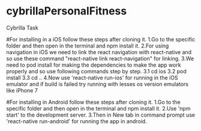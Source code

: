 # cybrillaPersonalFitness
Cybrilla Task

#For installing in a iOS follow these steps after cloning it.
1.Go to the specific folder and then open in the terminal and npm install it.
2.For using navigation in iOS we need to link the react navigation with react-native and so use these command "react-native link react-navigation" for linking.
3.We need to pod install for making the dependencies to make the app work properly and so use following commands step by step.
  3.1 cd ios
  3.2 pod install
  3.3 cd ..
4.Now use 'react-native run-ios' for running in the iOS emulator and if build is failed try running with lesses os version emulators like iPhone 7

#For installing in Android follow these steps after cloning it.
1.Go to the specific folder and then open in the terminal and npm install it.
2.Use 'npm start' to the development server.
3.Then in New tab in command prompt use 'react-native run-android' for running the app in android.
